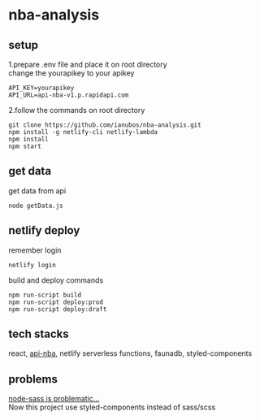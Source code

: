 # nba-analysis

## setup
1.prepare .env file and place it on root directory  
change the yourapikey to your apikey
```
API_KEY=yourapikey
API_URL=api-nba-v1.p.rapidapi.com
```
2.follow the commands on root directory
```
git clone https://github.com/ianubos/nba-analysis.git
npm install -g netlify-cli netlify-lambda
npm install
npm start
```

## get data
get data from api
```
node getData.js
```
## netlify deploy
remember login
```
netlify login
```
build and deploy commands
```
npm run-script build
npm run-script deploy:prod
npm run-script deploy:draft
```

## tech stacks
react, [api-nba](https://rapidapi.com/api-sports/api/api-nba), netlify serverless functions, faunadb, styled-components

## problems
[node-sass is problematic...](https://stackoverflow.com/questions/64625050/error-node-sass-version-5-0-0-is-incompatible-with-4-0-0)  
Now this project use styled-components instead of sass/scss
